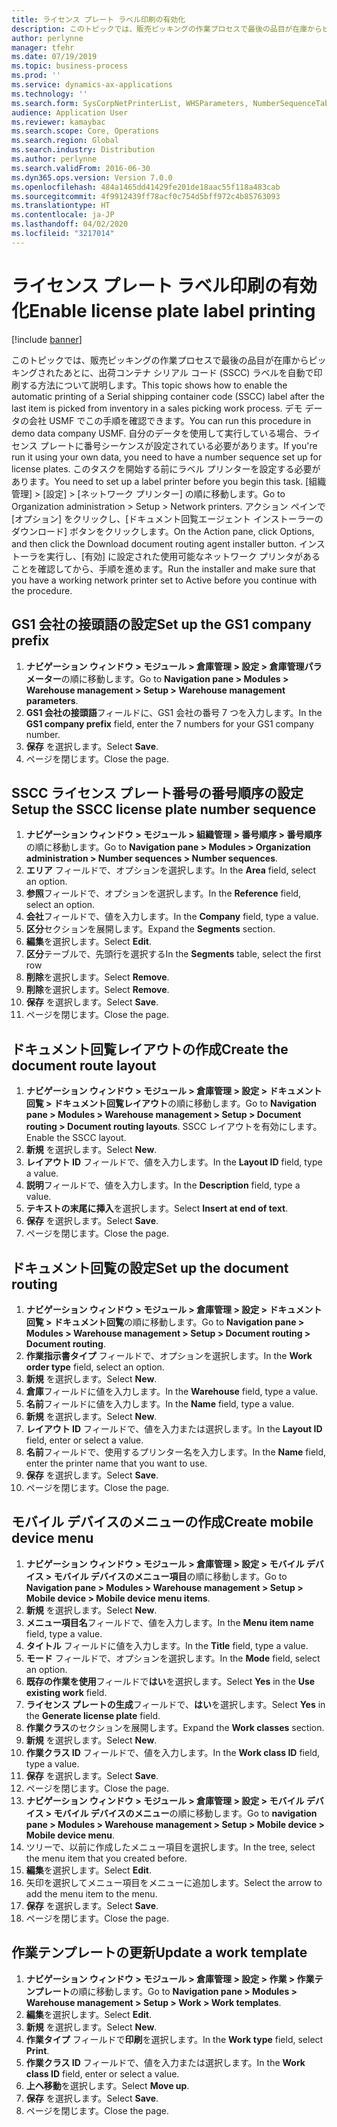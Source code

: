```yaml
---
title: ライセンス プレート ラベル印刷の有効化
description: このトピックでは、販売ピッキングの作業プロセスで最後の品目が在庫からピッキングされたあとに、出荷コンテナ シリアル コード (SSCC) ラベルを自動で印刷する方法について説明します。
author: perlynne
manager: tfehr
ms.date: 07/19/2019
ms.topic: business-process
ms.prod: ''
ms.service: dynamics-ax-applications
ms.technology: ''
ms.search.form: SysCorpNetPrinterList, WHSParameters, NumberSequenceTableListPage, NumberSequenceDetails, WHSDocumentRoutingLayout, WHSDocumentRouting, WHSRFMenuItem, WHSRFMenu, WHSWorkTemplateTable
audience: Application User
ms.reviewer: kamaybac
ms.search.scope: Core, Operations
ms.search.region: Global
ms.search.industry: Distribution
ms.author: perlynne
ms.search.validFrom: 2016-06-30
ms.dyn365.ops.version: Version 7.0.0
ms.openlocfilehash: 484a1465dd41429fe201de18aac55f118a483cab
ms.sourcegitcommit: 4f9912439ff78acf0c754d5bff972c4b85763093
ms.translationtype: HT
ms.contentlocale: ja-JP
ms.lasthandoff: 04/02/2020
ms.locfileid: "3217014"
---
```

# <a name="enable-license-plate-label-printing"></a><span data-ttu-id="814de-103">ライセンス プレート ラベル印刷の有効化</span><span class="sxs-lookup"><span data-stu-id="814de-103">Enable license plate label printing</span></span>

[!include [banner](../../includes/banner.md)]

<span data-ttu-id="814de-104">このトピックでは、販売ピッキングの作業プロセスで最後の品目が在庫からピッキングされたあとに、出荷コンテナ シリアル コード (SSCC) ラベルを自動で印刷する方法について説明します。</span><span class="sxs-lookup"><span data-stu-id="814de-104">This topic shows how to enable the automatic printing of a Serial shipping container code (SSCC) label after the last item is picked from inventory in a sales picking work process.</span></span> <span data-ttu-id="814de-105">デモ データの会社 USMF でこの手順を確認できます。</span><span class="sxs-lookup"><span data-stu-id="814de-105">You can run this procedure in demo data company USMF.</span></span> <span data-ttu-id="814de-106">自分のデータを使用して実行している場合、ライセンス プレートに番号シーケンスが設定されている必要があります。</span><span class="sxs-lookup"><span data-stu-id="814de-106">If you're run it using your own data, you need to have a number sequence set up for license plates.</span></span> <span data-ttu-id="814de-107">このタスクを開始する前にラベル プリンターを設定する必要があります。</span><span class="sxs-lookup"><span data-stu-id="814de-107">You need to set up a label printer before you begin this task.</span></span> <span data-ttu-id="814de-108">[組織管理] > [設定] > [ネットワーク プリンター] の順に移動します。</span><span class="sxs-lookup"><span data-stu-id="814de-108">Go to Organization administration > Setup > Network printers.</span></span> <span data-ttu-id="814de-109">アクション ペインで [オプション] をクリックし、[ドキュメント回覧エージェント インストーラーのダウンロード] ボタンをクリックします。</span><span class="sxs-lookup"><span data-stu-id="814de-109">On the Action pane, click Options, and then click the Download document routing agent installer button.</span></span> <span data-ttu-id="814de-110">インストーラを実行し、[有効] に設定された使用可能なネットワーク プリンタがあることを確認してから、手順を進めます。</span><span class="sxs-lookup"><span data-stu-id="814de-110">Run the installer and make sure that you have a working network printer set to Active before you continue with the procedure.</span></span>


## <a name="set-up-the-gs1-company-prefix"></a><span data-ttu-id="814de-111">GS1 会社の接頭語の設定</span><span class="sxs-lookup"><span data-stu-id="814de-111">Set up the GS1 company prefix</span></span>
1. <span data-ttu-id="814de-112">**ナビゲーション ウィンドウ > モジュール > 倉庫管理 > 設定 > 倉庫管理パラメーター**の順に移動します。</span><span class="sxs-lookup"><span data-stu-id="814de-112">Go to **Navigation pane > Modules > Warehouse management > Setup > Warehouse management parameters**.</span></span>
2. <span data-ttu-id="814de-113">**GS1 会社の接頭語**フィールドに、GS1 会社の番号 7 つを入力します。</span><span class="sxs-lookup"><span data-stu-id="814de-113">In the **GS1 company prefix** field, enter the 7 numbers for your GS1 company number.</span></span>
3. <span data-ttu-id="814de-114">**保存** を選択します。</span><span class="sxs-lookup"><span data-stu-id="814de-114">Select **Save**.</span></span>
4. <span data-ttu-id="814de-115">ページを閉じます。</span><span class="sxs-lookup"><span data-stu-id="814de-115">Close the page.</span></span>

## <a name="setup-the-sscc-license-plate-number-sequence"></a><span data-ttu-id="814de-116">SSCC ライセンス プレート番号の番号順序の設定</span><span class="sxs-lookup"><span data-stu-id="814de-116">Setup the SSCC license plate number sequence</span></span>
1. <span data-ttu-id="814de-117">**ナビゲーション ウィンドウ > モジュール > 組織管理 > 番号順序 > 番号順序**の順に移動します。</span><span class="sxs-lookup"><span data-stu-id="814de-117">Go to **Navigation pane > Modules > Organization administration > Number sequences > Number sequences**.</span></span>
2. <span data-ttu-id="814de-118">**エリア** フィールドで、オプションを選択します。</span><span class="sxs-lookup"><span data-stu-id="814de-118">In the **Area** field, select an option.</span></span>
3. <span data-ttu-id="814de-119">**参照**フィールドで、オプションを選択します。</span><span class="sxs-lookup"><span data-stu-id="814de-119">In the **Reference** field, select an option.</span></span>
4. <span data-ttu-id="814de-120">**会社**フィールドで、値を入力します。</span><span class="sxs-lookup"><span data-stu-id="814de-120">In the **Company** field, type a value.</span></span>
5. <span data-ttu-id="814de-121">**区分**セクションを展開します。</span><span class="sxs-lookup"><span data-stu-id="814de-121">Expand the **Segments** section.</span></span>
6. <span data-ttu-id="814de-122">**編集**を選択します。</span><span class="sxs-lookup"><span data-stu-id="814de-122">Select **Edit**.</span></span>
7. <span data-ttu-id="814de-123">**区分**テーブルで、先頭行を選択する</span><span class="sxs-lookup"><span data-stu-id="814de-123">In the **Segments** table, select the first row</span></span>
8. <span data-ttu-id="814de-124">**削除**を選択します。</span><span class="sxs-lookup"><span data-stu-id="814de-124">Select **Remove**.</span></span>
9. <span data-ttu-id="814de-125">**削除**を選択します。</span><span class="sxs-lookup"><span data-stu-id="814de-125">Select **Remove**.</span></span>
10. <span data-ttu-id="814de-126">**保存** を選択します。</span><span class="sxs-lookup"><span data-stu-id="814de-126">Select **Save**.</span></span>
11. <span data-ttu-id="814de-127">ページを閉じます。</span><span class="sxs-lookup"><span data-stu-id="814de-127">Close the page.</span></span>

## <a name="create-the-document-route-layout"></a><span data-ttu-id="814de-128">ドキュメント回覧レイアウトの作成</span><span class="sxs-lookup"><span data-stu-id="814de-128">Create the document route layout</span></span>
1. <span data-ttu-id="814de-129">**ナビゲーション ウィンドウ > モジュール > 倉庫管理 > 設定 > ドキュメント回覧 > ドキュメント回覧レイアウト**の順に移動します。</span><span class="sxs-lookup"><span data-stu-id="814de-129">Go to **Navigation pane > Modules > Warehouse management > Setup > Document routing > Document routing layouts**.</span></span> <span data-ttu-id="814de-130">SSCC レイアウトを有効にします。</span><span class="sxs-lookup"><span data-stu-id="814de-130">Enable the SSCC layout.</span></span>  
2. <span data-ttu-id="814de-131">**新規** を選択します。</span><span class="sxs-lookup"><span data-stu-id="814de-131">Select **New**.</span></span>
3. <span data-ttu-id="814de-132">**レイアウト ID** フィールドで、値を入力します。</span><span class="sxs-lookup"><span data-stu-id="814de-132">In the **Layout ID** field, type a value.</span></span>
4. <span data-ttu-id="814de-133">**説明**フィールドで、値を入力します。</span><span class="sxs-lookup"><span data-stu-id="814de-133">In the **Description** field, type a value.</span></span>
5. <span data-ttu-id="814de-134">**テキストの末尾に挿入**を選択します。</span><span class="sxs-lookup"><span data-stu-id="814de-134">Select **Insert at end of text**.</span></span>
6. <span data-ttu-id="814de-135">**保存** を選択します。</span><span class="sxs-lookup"><span data-stu-id="814de-135">Select **Save**.</span></span>
7. <span data-ttu-id="814de-136">ページを閉じます。</span><span class="sxs-lookup"><span data-stu-id="814de-136">Close the page.</span></span>

## <a name="set-up-the-document-routing"></a><span data-ttu-id="814de-137">ドキュメント回覧の設定</span><span class="sxs-lookup"><span data-stu-id="814de-137">Set up the document routing</span></span>
1. <span data-ttu-id="814de-138">**ナビゲーション ウィンドウ > モジュール > 倉庫管理 > 設定 > ドキュメント回覧 > ドキュメント回覧**の順に移動します。</span><span class="sxs-lookup"><span data-stu-id="814de-138">Go to **Navigation pane > Modules > Warehouse management > Setup > Document routing > Document routing**.</span></span>
2. <span data-ttu-id="814de-139">**作業指示書タイプ** フィールドで、オプションを選択します。</span><span class="sxs-lookup"><span data-stu-id="814de-139">In the **Work order type** field, select an option.</span></span>
3. <span data-ttu-id="814de-140">**新規** を選択します。</span><span class="sxs-lookup"><span data-stu-id="814de-140">Select **New**.</span></span>
4. <span data-ttu-id="814de-141">**倉庫**フィールドに値を入力します。</span><span class="sxs-lookup"><span data-stu-id="814de-141">In the **Warehouse** field, type a value.</span></span>
5. <span data-ttu-id="814de-142">**名前**フィールドに値を入力します。</span><span class="sxs-lookup"><span data-stu-id="814de-142">In the **Name** field, type a value.</span></span>
6. <span data-ttu-id="814de-143">**新規** を選択します。</span><span class="sxs-lookup"><span data-stu-id="814de-143">Select **New**.</span></span>
7. <span data-ttu-id="814de-144">**レイアウト ID** フィールドで、値を入力または選択します。</span><span class="sxs-lookup"><span data-stu-id="814de-144">In the **Layout ID** field, enter or select a value.</span></span>
8. <span data-ttu-id="814de-145">**名前**フィールドで、使用するプリンター名を入力します。</span><span class="sxs-lookup"><span data-stu-id="814de-145">In the **Name** field, enter the printer name that you want to use.</span></span>
9. <span data-ttu-id="814de-146">**保存** を選択します。</span><span class="sxs-lookup"><span data-stu-id="814de-146">Select **Save**.</span></span>
10. <span data-ttu-id="814de-147">ページを閉じます。</span><span class="sxs-lookup"><span data-stu-id="814de-147">Close the page.</span></span>

## <a name="create-mobile-device-menu"></a><span data-ttu-id="814de-148">モバイル デバイスのメニューの作成</span><span class="sxs-lookup"><span data-stu-id="814de-148">Create mobile device menu</span></span>
1. <span data-ttu-id="814de-149">**ナビゲーション ウィンドウ > モジュール > 倉庫管理 > 設定 > モバイル デバイス > モバイル デバイスのメニュー項目**の順に移動します。</span><span class="sxs-lookup"><span data-stu-id="814de-149">Go to **Navigation pane > Modules > Warehouse management > Setup > Mobile device > Mobile device menu items**.</span></span>
2. <span data-ttu-id="814de-150">**新規** を選択します。</span><span class="sxs-lookup"><span data-stu-id="814de-150">Select **New**.</span></span>
3. <span data-ttu-id="814de-151">**メニュー項目名**フィールドで、値を入力します。</span><span class="sxs-lookup"><span data-stu-id="814de-151">In the **Menu item name** field, type a value.</span></span>
4. <span data-ttu-id="814de-152">**タイトル** フィールドに値を入力します。</span><span class="sxs-lookup"><span data-stu-id="814de-152">In the **Title** field, type a value.</span></span>
5. <span data-ttu-id="814de-153">**モード** フィールドで、オプションを選択します。</span><span class="sxs-lookup"><span data-stu-id="814de-153">In the **Mode** field, select an option.</span></span>
6. <span data-ttu-id="814de-154">**既存の作業を使用**フィールドで**はい**を選択します。</span><span class="sxs-lookup"><span data-stu-id="814de-154">Select **Yes** in the **Use existing work** field.</span></span>
7. <span data-ttu-id="814de-155">**ライセンス プレートの生成**フィールドで、**はい**を選択します。</span><span class="sxs-lookup"><span data-stu-id="814de-155">Select **Yes** in the **Generate license plate** field.</span></span>
8. <span data-ttu-id="814de-156">**作業クラス**のセクションを展開します。</span><span class="sxs-lookup"><span data-stu-id="814de-156">Expand the **Work classes** section.</span></span>
9. <span data-ttu-id="814de-157">**新規** を選択します。</span><span class="sxs-lookup"><span data-stu-id="814de-157">Select **New**.</span></span>
10. <span data-ttu-id="814de-158">**作業クラス ID** フィールドで、値を入力します。</span><span class="sxs-lookup"><span data-stu-id="814de-158">In the **Work class ID** field, type a value.</span></span>
11. <span data-ttu-id="814de-159">**保存** を選択します。</span><span class="sxs-lookup"><span data-stu-id="814de-159">Select **Save**.</span></span>
12. <span data-ttu-id="814de-160">ページを閉じます。</span><span class="sxs-lookup"><span data-stu-id="814de-160">Close the page.</span></span>
13. <span data-ttu-id="814de-161">**ナビゲーション ウィンドウ > モジュール > 倉庫管理 > 設定 > モバイル デバイス > モバイル デバイスのメニュー**の順に移動します。</span><span class="sxs-lookup"><span data-stu-id="814de-161">Go to **navigation pane > Modules > Warehouse management > Setup > Mobile device > Mobile device menu**.</span></span>
14. <span data-ttu-id="814de-162">ツリーで、以前に作成したメニュー項目を選択します。</span><span class="sxs-lookup"><span data-stu-id="814de-162">In the tree, select the menu item that you created before.</span></span>
15. <span data-ttu-id="814de-163">**編集**を選択します。</span><span class="sxs-lookup"><span data-stu-id="814de-163">Select **Edit**.</span></span>
16. <span data-ttu-id="814de-164">矢印を選択してメニュー項目をメニューに追加します。</span><span class="sxs-lookup"><span data-stu-id="814de-164">Select the arrow to add the menu item to the menu.</span></span>
17. <span data-ttu-id="814de-165">**保存** を選択します。</span><span class="sxs-lookup"><span data-stu-id="814de-165">Select **Save**.</span></span>
18. <span data-ttu-id="814de-166">ページを閉じます。</span><span class="sxs-lookup"><span data-stu-id="814de-166">Close the page.</span></span>

## <a name="update-a-work-template"></a><span data-ttu-id="814de-167">作業テンプレートの更新</span><span class="sxs-lookup"><span data-stu-id="814de-167">Update a work template</span></span>
1. <span data-ttu-id="814de-168">**ナビゲーション ウィンドウ > モジュール > 倉庫管理 > 設定 > 作業 > 作業テンプレート**の順に移動します。</span><span class="sxs-lookup"><span data-stu-id="814de-168">Go to **Navigation pane > Modules > Warehouse management > Setup > Work > Work templates**.</span></span>
2. <span data-ttu-id="814de-169">**編集**を選択します。</span><span class="sxs-lookup"><span data-stu-id="814de-169">Select **Edit**.</span></span>
3. <span data-ttu-id="814de-170">**新規** を選択します。</span><span class="sxs-lookup"><span data-stu-id="814de-170">Select **New**.</span></span>
4. <span data-ttu-id="814de-171">**作業タイプ** フィールドで**印刷**を選択します。</span><span class="sxs-lookup"><span data-stu-id="814de-171">In the **Work type** field, select **Print**.</span></span>
5. <span data-ttu-id="814de-172">**作業クラス ID** フィールドで、値を入力または選択します。</span><span class="sxs-lookup"><span data-stu-id="814de-172">In the **Work class ID** field, enter or select a value.</span></span>
6. <span data-ttu-id="814de-173">**上へ移動**を選択します。</span><span class="sxs-lookup"><span data-stu-id="814de-173">Select **Move up**.</span></span>
7. <span data-ttu-id="814de-174">**保存** を選択します。</span><span class="sxs-lookup"><span data-stu-id="814de-174">Select **Save**.</span></span>
8. <span data-ttu-id="814de-175">ページを閉じます。</span><span class="sxs-lookup"><span data-stu-id="814de-175">Close the page.</span></span>

